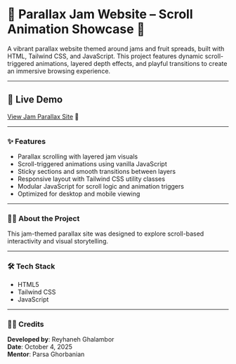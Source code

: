 # 🍓 Parallax Jam Website – Scroll Animation Showcase 💫  
A vibrant parallax website themed around jams and fruit spreads, built with HTML, Tailwind CSS, and JavaScript. This project features dynamic scroll-triggered animations, layered depth effects, and playful transitions to create an immersive browsing experience.

---

## 🔗 Live Demo  
[View Jam Parallax Site](https://frolicking-heliotrope-303ceb.netlify.app/) 🍇

---

### ✨ Features  
- Parallax scrolling with layered jam visuals  
- Scroll-triggered animations using vanilla JavaScript  
- Sticky sections and smooth transitions between layers  
- Responsive layout with Tailwind CSS utility classes    
- Modular JavaScript for scroll logic and animation triggers  
- Optimized for desktop and mobile viewing  

---

### 👩‍💻 About the Project  
This jam-themed parallax site was designed to explore scroll-based interactivity and visual storytelling. 

---

### 🛠️ Tech Stack  
- HTML5  
- Tailwind CSS  
- JavaScript  

---

### 🧑‍🎨 Credits  
**Developed by**: Reyhaneh Ghalambor  
**Date**: October 4, 2025  
**Mentor**: Parsa Ghorbanian  
